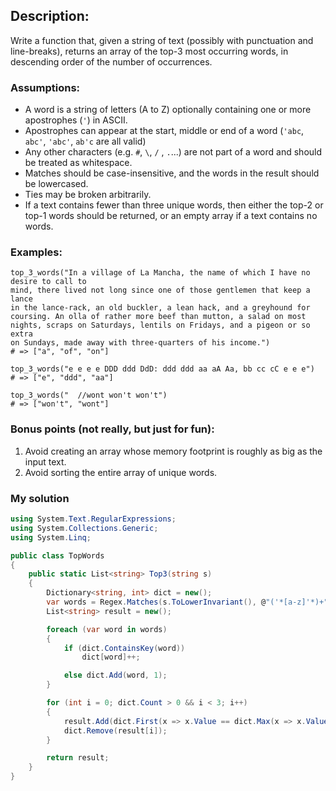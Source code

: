 ## Description:
Write a function that, given a string of text (possibly with punctuation and line-breaks), returns an array of the top-3 most occurring words, in descending order of the number of occurrences.
### Assumptions:
- A word is a string of letters (A to Z) optionally containing one or more apostrophes (```'```) in ASCII.
- Apostrophes can appear at the start, middle or end of a word (```'abc```, ```abc'```, ```'abc'```, ```ab'c``` are all valid)
- Any other characters (e.g. ```#```, ```\```, ```/``` , ```.```...) are not part of a word and should be treated as whitespace.
- Matches should be case-insensitive, and the words in the result should be lowercased.
- Ties may be broken arbitrarily.
- If a text contains fewer than three unique words, then either the top-2 or top-1 words should be returned, or an empty array if a text contains no words.
### Examples:
```
top_3_words("In a village of La Mancha, the name of which I have no desire to call to
mind, there lived not long since one of those gentlemen that keep a lance
in the lance-rack, an old buckler, a lean hack, and a greyhound for
coursing. An olla of rather more beef than mutton, a salad on most
nights, scraps on Saturdays, lentils on Fridays, and a pigeon or so extra
on Sundays, made away with three-quarters of his income.")
# => ["a", "of", "on"]

top_3_words("e e e e DDD ddd DdD: ddd ddd aa aA Aa, bb cc cC e e e")
# => ["e", "ddd", "aa"]

top_3_words("  //wont won't won't")
# => ["won't", "wont"]
```
### Bonus points (not really, but just for fun):
1. Avoid creating an array whose memory footprint is roughly as big as the input text.
2. Avoid sorting the entire array of unique words.
### My solution
```C#
using System.Text.RegularExpressions;
using System.Collections.Generic;
using System.Linq;

public class TopWords
{
    public static List<string> Top3(string s)
    {
        Dictionary<string, int> dict = new();
        var words = Regex.Matches(s.ToLowerInvariant(), @"('*[a-z]'*)+").Select(match => match.Value);
        List<string> result = new();

        foreach (var word in words)
        {
            if (dict.ContainsKey(word))
                dict[word]++;

            else dict.Add(word, 1);
        }

        for (int i = 0; dict.Count > 0 && i < 3; i++)
        {
            result.Add(dict.First(x => x.Value == dict.Max(x => x.Value)).Key);
            dict.Remove(result[i]);
        }

        return result;
    }
}
```
